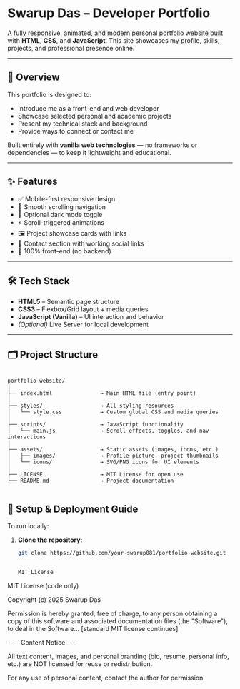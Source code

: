 #  Swarup Das – Developer Portfolio

A fully responsive, animated, and modern personal portfolio website built with **HTML**, **CSS**, and **JavaScript**. This site showcases my profile, skills, projects, and professional presence online.

---

## 📌 Overview

This portfolio is designed to:

- Introduce me as a front-end and web developer
- Showcase selected personal and academic projects
- Present my technical stack and background
- Provide ways to connect or contact me

Built entirely with **vanilla web technologies** — no frameworks or dependencies — to keep it lightweight and educational.

---

## ✨ Features

- ✅ Mobile-first responsive design
- 🧭 Smooth scrolling navigation
- 🌙 Optional dark mode toggle
- ⚡ Scroll-triggered animations
- 🖼️ Project showcase cards with links
- 📧 Contact section with working social links
- 🔐 100% front-end (no backend)

---

## 🛠 Tech Stack

- **HTML5** – Semantic page structure
- **CSS3** – Flexbox/Grid layout + media queries
- **JavaScript (Vanilla)** – UI interaction and behavior
- *(Optional)* Live Server for local development

---

## 🗂 Project Structure
  <pre><code>
portfolio-website/
│
├── index.html               → Main HTML file (entry point)
│
├── styles/                  → All styling resources
│   └── style.css            → Custom global CSS and media queries
│
├── scripts/                 → JavaScript functionality
│   └── main.js              → Scroll effects, toggles, and nav interactions
│
├── assets/                  → Static assets (images, icons, etc.)
│   ├── images/              → Profile picture, project thumbnails
│   └── icons/               → SVG/PNG icons for UI elements
│
├── LICENSE                  → MIT License for open use
└── README.md                → Project documentation
  </code></pre>

## 🚀 Setup & Deployment Guide

To run locally:

1. **Clone the repository:**
   ```bash
   git clone https://github.com/your-swarup081/portfolio-website.git


   MIT License

MIT License (code only)

Copyright (c) 2025 Swarup Das

Permission is hereby granted, free of charge, to any person obtaining a copy
of this software and associated documentation files (the "Software"), to deal
in the Software... [standard MIT license continues]

---- Content Notice ----

All text content, images, and personal branding (bio, resume, personal info, etc.) are NOT licensed for reuse or redistribution.

For any use of personal content, contact the author for permission.
